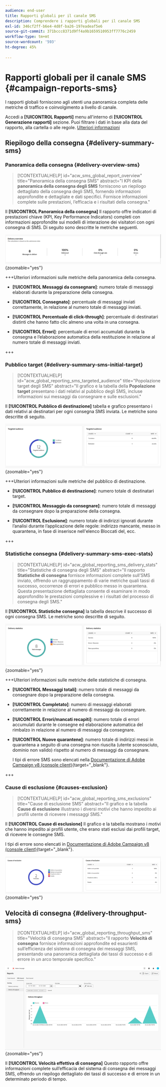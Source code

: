 ```yaml
---
audience: end-user
title: Rapporti globali per il canale SMS
description: Comprendere i rapporti globali per il canale SMS
exl-id: 346cf2ff-b6e4-4d8f-ba26-197eadeaf5e6
source-git-commit: 371bccc8371d9ff4a9b1659510953ff7776c2459
workflow-type: tm+mt
source-wordcount: '593'
ht-degree: 45%

---
```


# Rapporti globali per il canale SMS {#campaign-reports-sms}

I rapporti globali forniscono agli utenti una panoramica completa delle metriche di traffico e coinvolgimento a livello di canale.

Accedi a **[!UICONTROL Rapporti]** menu all&#39;interno di **[!UICONTROL Generazione rapporti]** sezione. Puoi filtrare i dati in base alla data del rapporto, alla cartella o alle regole. [Ulteriori informazioni](global-reports.md)

## Riepilogo della consegna {#delivery-summary-sms}

### Panoramica della consegna {#delivery-overview-sms}

>[!CONTEXTUALHELP]
>id="acw_sms_global_report_overview"
>title="Panoramica della consegna SMS"
>abstract="I KPI della **panoramica della consegna degli SMS** forniscono un riepilogo dettagliato della consegna degli SMS, fornendo informazioni approfondite e dettagliate e dati specifici. Fornisce informazioni complete sulle prestazioni, l’efficacia e i risultati della consegna."

Il **[!UICONTROL Panoramica della consegna]** Il rapporto offre indicatori di prestazioni chiave (KPI, Key Performance Indicators) completi con informazioni approfondite sui modelli di interazione dei visitatori con ogni consegna di SMS. Di seguito sono descritte le metriche seguenti.

![](assets/global_report_sms_delivery_overview.png){zoomable=&quot;yes&quot;}

+++Ulteriori informazioni sulle metriche della panoramica della consegna.

* **[!UICONTROL Messaggi da consegnare]**: numero totale di messaggi elaborati durante la preparazione della consegna.

* **[!UICONTROL Consegnato]**: percentuale di messaggi inviati correttamente, in relazione al numero totale di messaggi inviati.

* **[!UICONTROL Percentuale di click-through]**: percentuale di destinatari distinti che hanno fatto clic almeno una volta in una consegna.

* **[!UICONTROL Errori]**: percentuale di errori accumulati durante la consegna e l’elaborazione automatica della restituzione in relazione al numero totale di messaggi inviati.

+++

### Pubblico target {#delivery-summary-sms-initial-target}

>[!CONTEXTUALHELP]
>id="acw_global_reporting_sms_targeted_audience"
>title="Popolazione target degli SMS"
>abstract="Il grafico e la tabella della **Popolazione target** presentano i dati relativi al pubblico degli SMS, incluse informazioni sui messaggi da consegnare e sulle esclusioni."

Il **[!UICONTROL Pubblico di destinazione]** tabella e grafico presentano i dati relativi ai destinatari per ogni consegna SMS inviata. Le metriche sono descritte di seguito.

![](assets/global_report_sms_targeted_audience.png){zoomable=&quot;yes&quot;}

+++Ulteriori informazioni sulle metriche del pubblico di destinazione.

* **[!UICONTROL Pubblico di destinazione]**: numero totale di destinatari target.

* **[!UICONTROL Messaggio da consegnare]**: numero totale di messaggi da consegnare dopo la preparazione della consegna.

* **[!UICONTROL Esclusione]**: numero totale di indirizzi ignorati durante l’analisi durante l’applicazione delle regole: indirizzo mancante, messo in quarantena, in fase di inserisce nell&#39;elenco Bloccati del, ecc.

+++

### Statistiche consegna {#delivery-summary-sms-exec-stats}

>[!CONTEXTUALHELP]
>id="acw_global_reporting_sms_delivery_stats"
>title="Statistiche di consegna degli SMS"
>abstract="Il rapporto **Statistiche di consegna** fornisce informazioni complete sull’SMS inviato, offrendo un raggruppamento di varie metriche quali tassi di successo, occorrenze di errori e pubblico messo in quarantena. Questa presentazione dettagliata consente di esaminare in modo approfondito le prestazioni complessive e i risultati del processo di consegna degli SMS."

Il **[!UICONTROL Statistiche consegna]** la tabella descrive il successo di ogni consegna SMS. Le metriche sono descritte di seguito.

![](assets/global_report_sms_delivery_statistics.png){zoomable=&quot;yes&quot;}

+++Ulteriori informazioni sulle metriche delle statistiche di consegna.

* **[!UICONTROL Messaggi totali]**: numero totale di messaggi da consegnare dopo la preparazione della consegna.

* **[!UICONTROL Completato]**: numero di messaggi elaborati correttamente in relazione al numero di messaggi da consegnare.

* **[!UICONTROL Errori/mancati recapiti]**: numero totale di errori accumulati durante le consegne ed elaborazione automatica del rimbalzo in relazione al numero di messaggi da consegnare.

* **[!UICONTROL Nuove quarantene]**: numero totale di indirizzi messi in quarantena a seguito di una consegna non riuscita (utente sconosciuto, dominio non valido) rispetto al numero di messaggi da consegnare.

  I tipi di errore SMS sono elencati nella [Documentazione di Adobe Campaign v8 (console client)](https://experienceleague.adobe.com/docs/campaign/campaign-v8/send/failures/delivery-failures.html?lang=it#sms-quarantines){target="_blank"}.

+++

### Cause di esclusione {#causes-exclusion}

>[!CONTEXTUALHELP]
>id="acw_global_reporting_sms_exclusions"
>title="Cause di esclusione SMS"
>abstract="Il grafico e la tabella **Cause di esclusione** illustrano i diversi motivi che hanno impedito ai profili utente di ricevere i messaggi SMS."

Il **[!UICONTROL Cause di esclusione]** Il grafico e la tabella mostrano i motivi che hanno impedito ai profili utente, che erano stati esclusi dai profili target, di ricevere le consegne SMS.

I tipi di errore sono elencati in [Documentazione di Adobe Campaign v8 (console client)](https://experienceleague.adobe.com/docs/campaign/campaign-v8/send/failures/delivery-failures.html?lang=it#email-error-types){target="_blank"}.

![](assets/global_report_sms_causes_exclusion.png){zoomable=&quot;yes&quot;}

## Velocità di consegna {#delivery-throughput-sms}

>[!CONTEXTUALHELP]
>id="acw_global_reporting_throughput_sms"
>title="Velocità di consegna SMS"
>abstract="Il rapporto **Velocità di consegna** fornisce informazioni approfondite ed esaurienti sull’efficienza del sistema di consegna dei messaggi SMS, presentando una panoramica dettagliata dei tassi di successo e di errore in un arco temporale specifico."

![](assets/global_report_sms_delivery_throughput.png){zoomable=&quot;yes&quot;}

Il **[!UICONTROL Velocità effettiva di consegna]** Questo rapporto offre informazioni complete sull’efficacia del sistema di consegna dei messaggi SMS, offrendo un riepilogo dettagliato dei tassi di successo e di errore in un determinato periodo di tempo.
